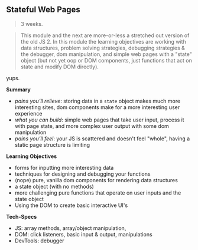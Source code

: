 ## Stateful Web Pages

> 3 weeks.

> This module and the next are more-or-less a stretched out version of the old JS 2.  In this module the learning objectives are working with data structures, problem solving strategies, debugging strategies & the debugger, dom manipulation, and simple web pages with a "state" object (but not yet oop or DOM components, just functions that act on state and modify DOM directly).


yups.

__Summary__
* _pains you’ll relieve_: storing data in a ```state``` object makes much more interesting sites, dom components make for a more interesting user experience
* _what you can build_: simple web pages that take user input, process it with page state, and more complex user output with some dom manipulation
* _pains you’ll feel_: your JS is scattered and doesn't feel "whole", having a static page structure is limiting

__Learning Objectives__
* forms for inputting more interesting data
* techniques for designing and debugging your functions
* (nope) pure, vanilla dom components for rendering data structures
* a state object (with no methods)
* more challenging pure functions that operate on user inputs and the state object
* Using the DOM to create basic interactive UI's


__Tech-Specs__
* JS: array methods, array/object manipulation,
* DOM: click listeners, basic input & output, manipulations
* DevTools: debugger
